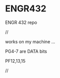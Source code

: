 # ENGR432
ENGR 432 repo

// 


works on my machine ...



PG4-7 are DATA bits

PF12,13,15











//

